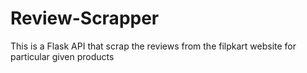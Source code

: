 # Review-Scrapper
This is a Flask API that scrap the reviews from the filpkart website for particular given products
